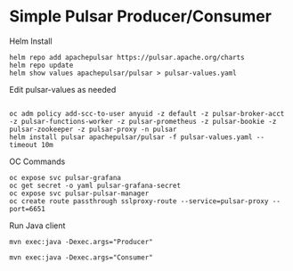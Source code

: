 # Simple Pulsar Producer/Consumer

Helm Install
````
helm repo add apachepulsar https://pulsar.apache.org/charts
helm repo update
helm show values apachepulsar/pulsar > pulsar-values.yaml
````
Edit pulsar-values as needed
````

oc adm policy add-scc-to-user anyuid -z default -z pulsar-broker-acct -z pulsar-functions-worker -z pulsar-prometheus -z pulsar-bookie -z pulsar-zookeeper -z pulsar-proxy -n pulsar
helm install pulsar apachepulsar/pulsar -f pulsar-values.yaml --timeout 10m
````

OC Commands
````
oc expose svc pulsar-grafana
oc get secret -o yaml pulsar-grafana-secret
oc expose svc pulsar-pulsar-manager
oc create route passthrough sslproxy-route --service=pulsar-proxy --port=6651
````

Run Java client
````
mvn exec:java -Dexec.args="Producer"

mvn exec:java -Dexec.args="Consumer"
````

